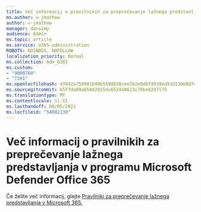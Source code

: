 ```yaml
---
title: Več informacij o pravilnikih za preprečevanje lažnega predstavljanja v programu Microsoft Defender Office 365
ms.author: v-jmathew
author: v-jmathew
manager: dansimp
audience: Admin
ms.topic: article
ms.service: o365-administration
ROBOTS: NOINDEX, NOFOLLOW
localization_priority: Normal
ms.collection: Adm_O365
ms.custom:
- "9000760"
- "7391"
ms.openlocfilehash: 43942a759981b98b5598830cee2b2e0d6f9939ea93d13b68d74a7a1d7db201d4
ms.sourcegitcommit: b5f7da89a650d2915dc652449623c78be6247175
ms.translationtype: MT
ms.contentlocale: sl-SI
ms.lasthandoff: 08/05/2021
ms.locfileid: "54082130"
---
```

# <a name="learn-more-about-anti-phishing-policies-in-microsoft-defender-for-office-365"></a>Več informacij o pravilnikih za preprečevanje lažnega predstavljanja v programu Microsoft Defender Office 365

Če želite več informacij, glejte [Pravilniki za preprečevanje lažnega predstavljanja v Microsoft 365.](https://go.microsoft.com/fwlink/?linkid=2092235)
